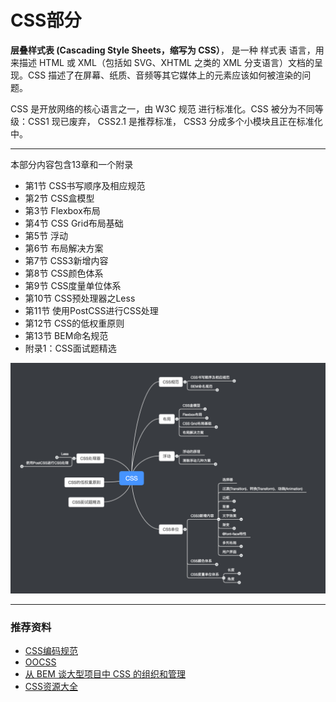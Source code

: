 # CSS部分

**层叠样式表 \(Cascading Style Sheets，缩写为 CSS）**， 是一种 样式表 语言，用来描述 HTML 或 XML（包括如 SVG、XHTML 之类的 XML 分支语言）文档的呈现。CSS 描述了在屏幕、纸质、音频等其它媒体上的元素应该如何被渲染的问题。

CSS 是开放网络的核心语言之一，由 W3C 规范 进行标准化。CSS 被分为不同等级：CSS1 现已废弃， CSS2.1 是推荐标准， CSS3 分成多个小模块且正在标准化中。

---

本部分内容包含13章和一个附录

* 第1节 CSS书写顺序及相应规范
* 第2节 CSS盒模型
* 第3节 Flexbox布局
* 第4节 CSS Grid布局基础
* 第5节 浮动
* 第6节 布局解决方案
* 第7节 CSS3新增内容
* 第8节 CSS颜色体系
* 第9节 CSS度量单位体系
* 第10节 CSS预处理器之Less
* 第11节 使用PostCSS进行CSS处理
* 第12节 CSS的低权重原则
* 第13节 BEM命名规范
* 附录1：CSS面试题精选

![](/assets/CSS.png)

---

### 推荐资料

* [CSS编码规范](https://github.com/fex-team/styleguide/blob/master/css.md)
* [OOCSS](https://www.w3cplus.com/blog/tags/284.html)
* [从 BEM 谈大型项目中 CSS 的组织和管理](https://www.ibm.com/developerworks/cn/web/1512_chengfu_bem/index.html)
* [CSS资源大全](https://github.com/jobbole/awesome-css-cn)



